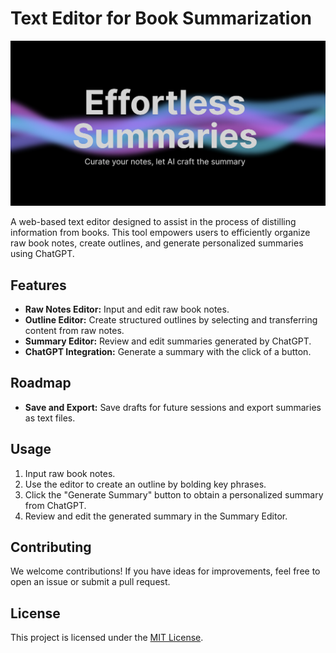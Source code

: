 # Text Editor for Book Summarization

![Banner](src/app/opengraph-image.png)

A web-based text editor designed to assist in the process of distilling information from books. This tool empowers users to efficiently organize raw book notes, create outlines, and generate personalized summaries using ChatGPT.

## Features

- **Raw Notes Editor:** Input and edit raw book notes.
- **Outline Editor:** Create structured outlines by selecting and transferring content from raw notes.
- **Summary Editor:** Review and edit summaries generated by ChatGPT.
- **ChatGPT Integration:** Generate a summary with the click of a button.

## Roadmap

- **Save and Export:** Save drafts for future sessions and export summaries as text files.

## Usage

1. Input raw book notes.
2. Use the editor to create an outline by bolding key phrases.
3. Click the "Generate Summary" button to obtain a personalized summary from ChatGPT.
4. Review and edit the generated summary in the Summary Editor.

## Contributing

We welcome contributions! If you have ideas for improvements, feel free to open an issue or submit a pull request.

## License

This project is licensed under the [MIT License](LICENSE.md).
